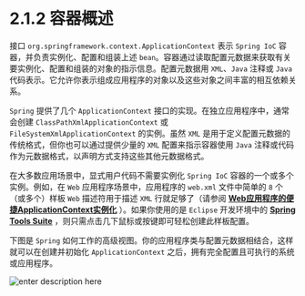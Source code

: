 # 2.1.2 容器概述

接口 `org.springframework.context.ApplicationContext` 表示 `Spring IoC` 容器，并负责实例化、配置和组装上述 `bean`。容器通过读取配置元数据来获取有关要实例化、配置和组装的对象的指示信息。配置元数据用 `XML`、`Java` 注释或 `Java` 代码表示。它允许你表示组成应用程序的对象以及这些对象之间丰富的相互依赖关系。

`Spring` 提供了几个 `ApplicationContext` 接口的实现。在独立应用程序中，通常会创建 `ClassPathXmlApplicationContext` 或 `FileSystemXmlApplicationContext` 的实例。虽然 `XML` 是用于定义配置元数据的传统格式，但你也可以通过提供少量的 `XML` 配置来指示容器使用 `Java` 注释或代码作为元数据格式，以声明方式支持这些其他元数据格式。

在大多数应用场景中，显式用户代码不需要实例化 `Spring IoC` 容器的一个或多个实例。例如，在 `Web` 应用程序场景中，应用程序的 `web.xml` 文件中简单的 `8` 个（或多个）样板 `Web` 描述符用于描述 `XML` 行就足够了（请参阅 **[Web应用程序的便捷ApplicationContext实例化]()** ）。如果你使用的是 `Eclipse` 开发环境中的 **[Spring Tools Suite](https://spring.io/tools/sts)** ，则只需点击几下鼠标或按键即可轻松创建此样板配置。

下图是 `Spring` 如何工作的高级视图。你的应用程序类与配置元数据相结合，这样就可以在创建并初始化 `ApplicationContext` 之后，拥有完全配置且可执行的系统或应用程序。

![enter description here][1]


  [1]: https://docs.spring.io/spring/docs/5.0.6.RELEASE/spring-framework-reference/images/container-magic.png
